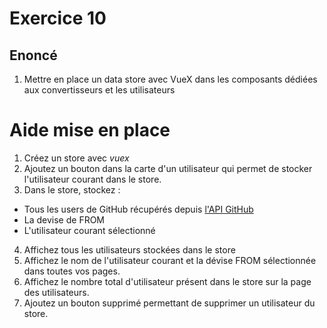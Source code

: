 # Exercice 10

## Enoncé

1. Mettre en place un data store avec VueX dans les composants dédiées aux convertisseurs et les utilisateurs

# Aide mise en place

1. Créez un store avec *vuex*
2. Ajoutez un bouton dans la carte d'un utilisateur qui permet de stocker l'utilisateur courant dans le store.
3. Dans le store, stockez :
- Tous les users de GitHub récupérés depuis [l'API GitHub](https://api.github.com/users)
- La devise de FROM
- L'utilisateur courant sélectionné
4. Affichez tous les utilisateurs stockées dans le store
5. Affichez le nom de l'utilisateur courant et la dévise FROM sélectionnée dans toutes vos pages.
6. Affichez le nombre total d'utilisateur présent dans le store sur la page des utilisateurs.
7. Ajoutez un bouton supprimé permettant de supprimer un utilisateur du store.